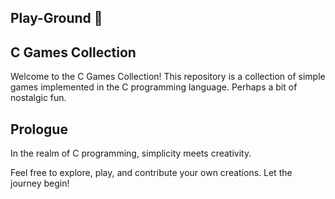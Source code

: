 ## Play-Ground 🤫

## C Games Collection

Welcome to the C Games Collection! 
This repository is a collection of simple games implemented in the C programming language. Perhaps a bit of nostalgic fun.

## Prologue

In the realm of C programming, simplicity meets creativity.

Feel free to explore, play, and contribute your own creations. Let the journey begin!
